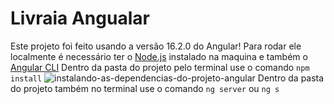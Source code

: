 # Livraia Angualar 
Este projeto foi feito usando a versão 16.2.0 do Angular!
Para rodar ele localmente é necessário ter o [Node.js](https://nodejs.org/en) instalado na maquina e também o [Angular CLI](https://angular.io/guide/setup-local)
Dentro da pasta do projeto pelo terminal use o comando `npm install`
![instalando-as-dependencias-do-projeto-angular ](https://github.com/IsraelHamdan/livros-angular-/assets/108038524/6afe3412-ce0a-4031-b02b-5b9eb3e514a8) 
Dentro da pasta do projeto também no terminal use o comando `ng server` ou `ng s`
